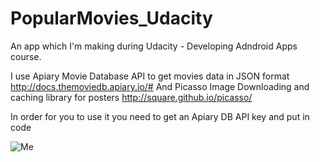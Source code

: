 # PopularMovies_Udacity

An app which I'm making during Udacity - Developing Adndroid Apps course.

I use Apiary Movie Database API to get movies data in JSON format http://docs.themoviedb.apiary.io/#
And Picasso Image Downloading and caching library for posters http://square.github.io/picasso/

In order for you to use it you need to get an Apiary DB API key and put  in code

![Me](https://drive.google.com/file/d/0By64AMn_ODRnWDRuZ0QxWHNGcDg/view?usp=sharing)
